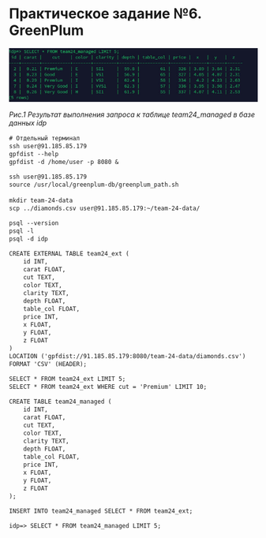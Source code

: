# Практическое задание №6. GreenPlum

![img.png](img.png)

*Рис.1 Результат выполнения запроса к таблице team24_managed в базе данных idp*


```
# Отдельный терминал 
ssh user@91.185.85.179
gpfdist --help
gpfdist -d /home/user -p 8080 &
```

```
ssh user@91.185.85.179
source /usr/local/greenplum-db/greenplum_path.sh

mkdir team-24-data
scp ../diamonds.csv user@91.185.85.179:~/team-24-data/
```

```
psql --version
psql -l
psql -d idp
```

```
CREATE EXTERNAL TABLE team24_ext (
    id INT,
    carat FLOAT,
    cut TEXT,
    color TEXT,
    clarity TEXT,
    depth FLOAT,
    table_col FLOAT,
    price INT,
    x FLOAT,
    y FLOAT,
    z FLOAT
)
LOCATION ('gpfdist://91.185.85.179:8080/team-24-data/diamonds.csv')
FORMAT 'CSV' (HEADER);
```

```
SELECT * FROM team24_ext LIMIT 5;
SELECT * FROM team24_ext WHERE cut = 'Premium' LIMIT 10;
```

```
CREATE TABLE team24_managed (
    id INT,
    carat FLOAT,
    cut TEXT,
    color TEXT,
    clarity TEXT,
    depth FLOAT,
    table_col FLOAT,
    price INT,
    x FLOAT,
    y FLOAT,
    z FLOAT
);
```

```
INSERT INTO team24_managed SELECT * FROM team24_ext;
```

```
idp=> SELECT * FROM team24_managed LIMIT 5;
```
